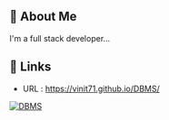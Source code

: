 
## 🚀 About Me
I'm a full stack developer...

## 🔗 Links

- URL : <https://vinit71.github.io/DBMS/>

[![DBMS](https://img.shields.io/badge/my_portfolio-000?style=for-the-badge&logo=ko-fi&logoColor=white)](https://vinit71.github.io/DBMS/)
